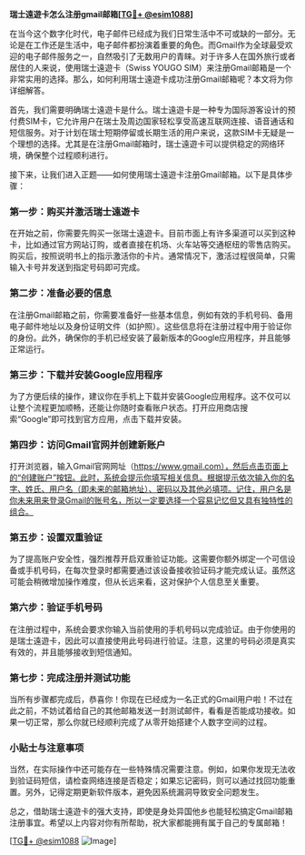**瑞士遠遊卡怎么注册gmail邮箱[[TG💪+ @esim1088](https://t.me/s/esim1088)]**

在当今这个数字化时代，电子邮件已经成为我们日常生活中不可或缺的一部分。无论是在工作还是生活中，电子邮件都扮演着重要的角色。而Gmail作为全球最受欢迎的电子邮件服务之一，自然吸引了无数用户的青睐。对于许多人在国外旅行或者居住的人来说，使用瑞士遠遊卡（Swiss YOUGO SIM）来注册Gmail邮箱是一个非常实用的选择。那么，如何利用瑞士遠遊卡成功注册Gmail邮箱呢？本文将为你详细解答。

首先，我们需要明确瑞士遠遊卡是什么。瑞士遠遊卡是一种专为国际游客设计的预付费SIM卡，它允许用户在瑞士及周边国家轻松享受高速互联网连接、语音通话和短信服务。对于计划在瑞士短期停留或长期生活的用户来说，这款SIM卡无疑是一个理想的选择。尤其是在注册Gmail邮箱时，瑞士遠遊卡可以提供稳定的网络环境，确保整个过程顺利进行。

接下来，让我们进入正题——如何使用瑞士遠遊卡注册Gmail邮箱。以下是具体步骤：

### 第一步：购买并激活瑞士遠遊卡

在开始之前，你需要先购买一张瑞士遠遊卡。目前市面上有许多渠道可以买到这种卡，比如通过官方网站订购，或者直接在机场、火车站等交通枢纽的零售店购买。购买后，按照说明书上的指示激活你的卡片。通常情况下，激活过程很简单，只需输入卡号并发送到指定号码即可完成。

### 第二步：准备必要的信息

在注册Gmail邮箱之前，你需要准备好一些基本信息，例如有效的手机号码、备用电子邮件地址以及身份证明文件（如护照）。这些信息将在注册过程中用于验证你的身份。此外，确保你的手机已经安装了最新版本的Google应用程序，并且能够正常运行。

### 第三步：下载并安装Google应用程序

为了方便后续的操作，建议你在手机上下载并安装Google应用程序。这不仅可以让整个流程更加顺畅，还能让你随时查看账户状态。打开应用商店搜索“Google”即可找到官方应用，点击下载并安装。

### 第四步：访问Gmail官网并创建新账户

打开浏览器，输入Gmail官网网址（https://www.gmail.com），然后点击页面上的“创建账户”按钮。此时，系统会提示你填写相关信息。根据提示依次输入你的名字、姓氏、用户名（即未来的邮箱地址）、密码以及其他必填项。记住，用户名是你未来用来登录Gmail的账号名，所以一定要选择一个容易记忆但又具有独特性的组合。

### 第五步：设置双重验证

为了提高账户安全性，强烈推荐开启双重验证功能。这需要你额外绑定一个可信设备或手机号码，在每次登录时都需要通过该设备接收验证码才能完成认证。虽然这可能会稍微增加操作难度，但从长远来看，这对保护个人信息至关重要。

### 第六步：验证手机号码

在注册过程中，系统会要求你输入当前使用的手机号码以完成验证。由于你使用的是瑞士遠遊卡，因此可以直接使用此号码进行验证。注意，这里的号码必须是真实有效的，并且能够接收到短信通知。

### 第七步：完成注册并测试功能

当所有步骤都完成后，恭喜你！你现在已经成为一名正式的Gmail用户啦！不过在此之前，不妨试着给自己的其他邮箱发送一封测试邮件，看看是否能成功接收。如果一切正常，那么你就已经顺利完成了从零开始搭建个人数字空间的过程。

### 小贴士与注意事项

当然，在实际操作中还可能存在一些特殊情况需要注意。例如，如果你发现无法收到验证码短信，请检查网络连接是否稳定；如果忘记密码，则可以通过找回功能重置。另外，记得定期更新软件版本，避免因系统漏洞导致安全问题发生。

总之，借助瑞士遠遊卡的强大支持，即使是身处异国他乡也能轻松搞定Gmail邮箱注册事宜。希望以上内容对你有所帮助，祝大家都能拥有属于自己的专属邮箱！

[[TG💪+ @esim1088](https://t.me/s/esim1088) ![Image](https://i.postimg.cc/4NQfJmqS/Snipaste-2025-05-13-00-14-12.png)]